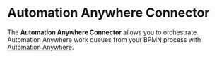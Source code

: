 # Automation Anywhere Connector

The **Automation Anywhere Connector** allows you to orchestrate Automation Anywhere work queues from your BPMN process with [Automation Anywhere](https://www.automationanywhere.com/).
